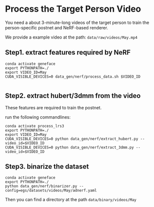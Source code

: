 # Process the Target Person Video

You need a about 3-minute-long videos of the target person to train the person-specific postnet and NeRF-based renderer.

We provide a example video at the path: `data/raw/videos/May.mp4`

## Step1. extract features required by NeRF

```
conda activate geneface
export PYTHONPATH=./
export VIDEO_ID=May
CUDA_VISIBLE_DEVICES=0 data_gen/nerf/process_data.sh $VIDEO_ID


```

## Step2. extract hubert/3dmm from the video

These features are required to train the postnet.

run the following commandlines:

```
conda activate process_lrs3
export PYTHONPATH=./
export VIDEO_ID=May
CUDA_VISIBLE_DEVICES=0 python data_gen/nerf/extract_hubert.py --video_id=$VIDEO_ID
CUDA_VISIBLE_DEVICES=0 python data_gen/nerf/extract_3dmm.py --video_id=$VIDEO_ID
```



## Step3. binarize the dataset

```
conda activate geneface
export PYTHONPATH=./
python data_gen/nerf/binarizer.py --config=egs/datasets/videos/May/adnerf.yaml

```

Then you can find a directory at the path `data/binary/videos/May`
